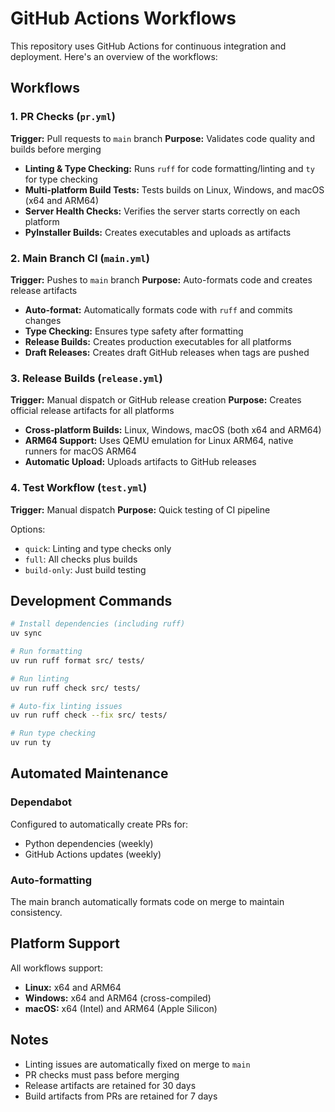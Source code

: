 # GitHub Actions Workflows

This repository uses GitHub Actions for continuous integration and deployment. Here's an overview of the workflows:

## Workflows

### 1. PR Checks (`pr.yml`)
**Trigger:** Pull requests to `main` branch
**Purpose:** Validates code quality and builds before merging

- **Linting & Type Checking:** Runs `ruff` for code formatting/linting and `ty` for type checking
- **Multi-platform Build Tests:** Tests builds on Linux, Windows, and macOS (x64 and ARM64)
- **Server Health Checks:** Verifies the server starts correctly on each platform
- **PyInstaller Builds:** Creates executables and uploads as artifacts

### 2. Main Branch CI (`main.yml`)
**Trigger:** Pushes to `main` branch
**Purpose:** Auto-formats code and creates release artifacts

- **Auto-format:** Automatically formats code with `ruff` and commits changes
- **Type Checking:** Ensures type safety after formatting
- **Release Builds:** Creates production executables for all platforms
- **Draft Releases:** Creates draft GitHub releases when tags are pushed

### 3. Release Builds (`release.yml`)
**Trigger:** Manual dispatch or GitHub release creation
**Purpose:** Creates official release artifacts for all platforms

- **Cross-platform Builds:** Linux, Windows, macOS (both x64 and ARM64)
- **ARM64 Support:** Uses QEMU emulation for Linux ARM64, native runners for macOS ARM64
- **Automatic Upload:** Uploads artifacts to GitHub releases

### 4. Test Workflow (`test.yml`)
**Trigger:** Manual dispatch
**Purpose:** Quick testing of CI pipeline

Options:
- `quick`: Linting and type checks only
- `full`: All checks plus builds
- `build-only`: Just build testing

## Development Commands

```bash
# Install dependencies (including ruff)
uv sync

# Run formatting
uv run ruff format src/ tests/

# Run linting
uv run ruff check src/ tests/

# Auto-fix linting issues
uv run ruff check --fix src/ tests/

# Run type checking
uv run ty
```

## Automated Maintenance

### Dependabot
Configured to automatically create PRs for:
- Python dependencies (weekly)
- GitHub Actions updates (weekly)

### Auto-formatting
The main branch automatically formats code on merge to maintain consistency.

## Platform Support

All workflows support:
- **Linux:** x64 and ARM64
- **Windows:** x64 and ARM64 (cross-compiled)
- **macOS:** x64 (Intel) and ARM64 (Apple Silicon)

## Notes

- Linting issues are automatically fixed on merge to `main`
- PR checks must pass before merging
- Release artifacts are retained for 30 days
- Build artifacts from PRs are retained for 7 days
